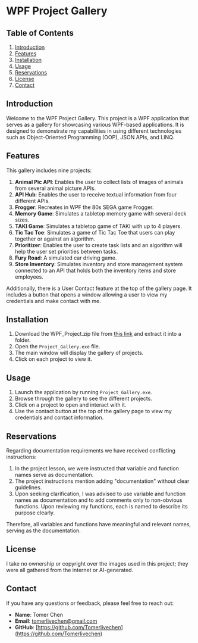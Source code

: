 # WPF Project Gallery

## Table of Contents
1. [Introduction](#introduction)
2. [Features](#features)
3. [Installation](#installation)
4. [Usage](#usage)
5. [Reservations](#reservations)
6. [License](#license)
7. [Contact](#contact)

## Introduction
Welcome to the WPF Project Gallery. This project is a WPF application that serves as a gallery for showcasing various WPF-based applications. It is designed to demonstrate my capabilities in using different technologies such as Object-Oriented Programming (OOP), JSON APIs, and LINQ.

## Features
This gallery includes nine projects:
1. **Animal Pic API**: Enables the user to collect lists of images of animals from several animal picture APIs.
2. **API Hub**: Enables the user to receive textual information from four different APIs.
3. **Frogger**: Recreates in WPF the 80s SEGA game Frogger.
4. **Memory Game**: Simulates a tabletop memory game with several deck sizes.
5. **TAKI Game**: Simulates a tabletop game of TAKI with up to 4 players.
6. **Tic Tac Toe**: Simulates a game of Tic Tac Toe that users can play together or against an algorithm.
7. **Prioritizer**: Enables the user to create task lists and an algorithm will help the user set priorities between tasks.
8. **Fury Road**: A simulated car driving game.
9. **Store Inventory**: Simulates inventory and store management system connected to an API that holds both the inventory items and store employees.

Additionally, there is a User Contact feature at the top of the gallery page. It includes a button that opens a window allowing a user to view my credentials and make contact with me.

## Installation
1. Download the WPF_Project.zip file from [this link](https://github.com/Tomerlivechen/C-_Project/blob/main/Project_Gallery/bin/Release/net8.0-windows/WPF_Project.zip) and extract it into a folder.
2. Open the `Project_Gallery.exe` file.
3. The main window will display the gallery of projects.
4. Click on each project to view it.

## Usage
1. Launch the application by running `Project_Gallery.exe`.
2. Browse through the gallery to see the different projects.
3. Click on a project to open and interact with it.
4. Use the contact button at the top of the gallery page to view my credentials and contact information.

## Reservations
Regarding documentation requirements we have received conflicting instructions:
1. In the project lesson, we were instructed that variable and function names serve as documentation.
2. The project instructions mention adding "documentation" without clear guidelines.
3. Upon seeking clarification, I was advised to use variable and function names as documentation and to add comments only to non-obvious functions. Upon reviewing my functions, each is named to describe its purpose clearly.

Therefore, all variables and functions have meaningful and relevant names, serving as the documentation.

## License
I take no ownership or copyright over the images used in this project; they were all gathered from the internet or AI-generated.

## Contact
If you have any questions or feedback, please feel free to reach out:
- **Name**: Tomer Chen
- **Email**: tomerlivechen@gmail.com
- **GitHub**: [https://github.com/Tomerlivechen](https://github.com/Tomerlivechen)
